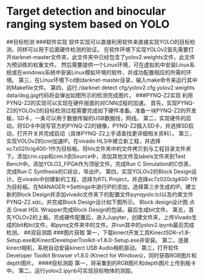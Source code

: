 # Target detection and binocular ranging system based on YOLO
##目标检测
###软件实现
    软件实现可以直接利用软件来直接实现YOLO的目标检测，同样可以用于后面硬件检测的验证。
    在软件环境下实现YOLOv2首先需要打开darknet-master文件夹，此文件夹中已经包含了yolov2.weights文件，此文件为预训练的权重文件。
    然后需要提供一个Linux环境，可在虚拟机中安装Linux系统或在windows系统中安装Linux模拟环境的软件，并成功配置相应的所需的环境。
    第三，在Linux环境下cd到darknet-master目录，输入make命令来运行其中的Makefile文件。
    第四，运行./darknet detect cfg/yolov2.cfg yolov2.weights data/dog.jpg代码将会弹出如图所示的检测完成图片。
###PYNQ-Z2实现
    利用PYNQ-Z2的实现可以实现在硬件层面的对CNN过程的加速。
    首先，实现PYNQ-Z2的YOLOv2的目标检测过程需要完成如下硬件准备。准备一块PYNQ-Z2的开发板，SD卡，一条可以用于数据传输的USB数据线，网线。
    第二，实现硬件的启动。将SD卡中烧写官方的PYNQ-Z2的镜像，PYNQ-Z2插入SD卡，并选择SD启动，打开开关并完成启动（具体PYNQ-Z2上手请查找更详细相关资料）。
    第三，实现VOLOv2的cnn加速IP。在vivado HLS中建立新工程，并选择xc7z020clg400-1作为目标板。将hls文件夹中的文件拷贝到与工程目录文件夹下。添加cnn.cpp和cnn.h到Source中，添加其他文件及labels文件夹到Test Bench中。添加YOLO2_FPGA作为顶层文件。完成Run C Simulation的C仿真，完成Run C Synthesis的C综合，导出IP。
    第四，实现YOLOv2的Block Design设计。在vivado中创建新的工程，选择为RTL Project，并选择xc7z020clg400-1作为目标板。在MANAGER→Settings中进行IP的添加，选择第三步生成的IP。建立新的Block Design并添加vivado文件夹下的配置文件pynqyolo.tcl以及约束文件PYNQ-Z2.xdc。并完成Block Design设计如下图所示。
Block design设计图
点击 Great HDL Wrapper完成Block Design的包装。最后生成bit文件。
    第五，首先YOLOv2的上板。完成硬件配置后，进入Jupyter，创建文件夹，上传Vivado生成的bit和tcl文件，和pynq文件夹中的文件。并run其中的yolov2.ipynb最后完成检测。
##双目测距
###图片获取
    第一，下载kinect开发工具KinectSDK-v1.8-Setup.exe和KinectDeveloperToolkit-v1.8.0-Setup.exe并安装。
    第二，连接kinect相机，系统自动安装kinect USB Audio相机驱动。
    第三，打开软件Developer Toolkit Browser v1.8.0 (Kinect for Windows)，同时获取RGB图片和depth图片。
####目标测距
    第一，将采集到的RGB图片和depth图片上传到板卡中。
    第二，运行yolov2.ipynb可实现目标物体的测距。

